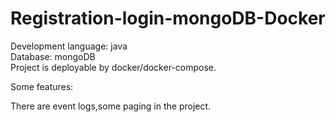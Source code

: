 # Registration-login-mongoDB-Docker

Development language: java  
Database: mongoDB  
Project is deployable by docker/docker-compose.  

Some features:

There are event logs,some paging in the project․

